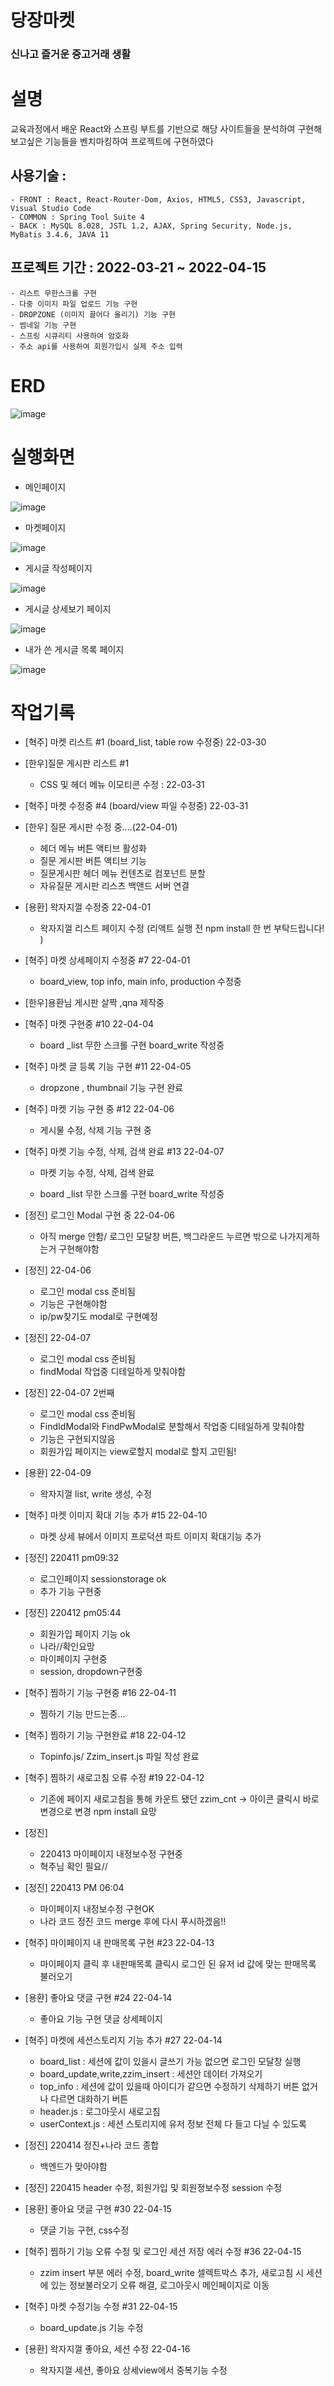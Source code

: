# 당장마켓


### 신나고 즐거운 중고거래 생활


# 설명
교육과정에서 배운 React와 스프링 부트를 기반으로 해당 사이트들을 분석하여
구현해보고싶은 기능들을 벤치마킹하여 프로젝트에 구현하였다

## 사용기술 : 
    - FRONT : React, React-Router-Dom, Axios, HTML5, CSS3, Javascript, Visual Studio Code
    - COMMON : Spring Tool Suite 4
    - BACK : MySQL 8.028, JSTL 1.2, AJAX, Spring Security, Node.js, MyBatis 3.4.6, JAVA 11
    
## 프로젝트 기간 : 2022-03-21 ~ 2022-04-15
    - 리스트 무한스크롤 구현
    - 다중 이미지 파일 업로드 기능 구현
    - DROPZONE (이미지 끌어다 올리기) 기능 구현
    - 썸네일 기능 구현
    - 스프링 시큐리티 사용하여 암호화
    - 주소 api를 사용하여 회원가입시 실제 주소 입력
    
    
# ERD
![image](https://user-images.githubusercontent.com/95205529/165308411-201d5ee5-1828-45bf-80b2-d4c8f1996719.png)


# 실행화면

- 메인페이지

![image](https://user-images.githubusercontent.com/95205529/165308501-076cae72-2903-439d-aced-150455ff637f.png)

- 마켓페이지

![image](https://user-images.githubusercontent.com/95205529/165308570-48b0c069-0090-46cb-96de-a8781f613b8f.png)

- 게시글 작성페이지

![image](https://user-images.githubusercontent.com/95205529/165308683-9e10445c-2d1a-420b-8e98-48efd8545bbd.png)

- 게시글 상세보기 페이지

![image](https://user-images.githubusercontent.com/95205529/165308725-8806b60c-8914-4a36-b8f7-1f9f46e4daba.png)

- 내가 쓴 게시글 목록 페이지

![image](https://user-images.githubusercontent.com/95205529/165308820-866d38f3-ed47-49e5-a866-b40bd7c47cfb.png)

# 작업기록
- [혁주] 마켓 리스트 #1 (board_list, table row 수정중) 22-03-30

- [한우]질문 게시판 리스트 #1

  - CSS 및 헤더 메뉴 이모티콘 수정 : 22-03-31

- [혁주] 마켓 수정중 #4 (board/view 파일 수정중) 22-03-31

- [한우] 질문 게시판 수정 중....(22-04-01)
  - 헤더 메뉴 버튼 액티브 활성화
  - 질문 게시판 버튼 액티브 기능
  - 질문게시판 헤더 메뉴 컨텐츠로 컴포넌트 분할
  - 자유질문 게시판 리스츠 백앤드 서버 연결
- [용환] 왁자지껄 수정중 22-04-01

  - 왁자지껄 리스트 페이지 수정 (리액트 실행 전 npm install 한 번 부탁드립니다! )

- [혁주] 마켓 상세페이지 수정중 #7 22-04-01

  - board_view, top info, main info, production 수정중

- [한우]용환님 게시판 살짝 ,qna 제작중

- [혁주] 마켓 구현중 #10 22-04-04

  - board _list 무한 스크롤 구현 board_write 작성중
- [혁주] 마켓 글 등록 기능 구현 #11 22-04-05
  - dropzone , thumbnail 기능 구현 완료
- [혁주] 마켓 기능 구현 중 #12 22-04-06
  - 게시물 수정, 삭제 기능 구현 중
- [혁주] 마켓 기능 수정, 삭제, 검색 완료 #13 22-04-07
  - 마켓 기능 수정, 삭제, 검색 완료

  - board \_list 무한 스크롤 구현 board_write 작성중

- [정진] 로그인 Modal 구현 중 22-04-06

  - 아직 merge 안함/ 로그인 모달창 버튼, 백그라운드 누르면 밖으로 나가지게하는거 구현해야함

- [정진] 22-04-06
  - 로그인 modal css 준비됨
  - 기능은 구현해야함
  - ip/pw찾기도 modal로 구현예정

- [정진] 22-04-07
  - 로그인 modal css 준비됨
  - findModal 작업중 디테일하게 맞춰야함

- [정진] 22-04-07 2번째
  - 로그인 modal css 준비됨
  - FindIdModal와 FindPwModal로 분할해서 작업중 디테일하게 맞춰야함
  - 기능은 구현되지않음
  - 회원가입 페이지는 view로할지 modal로 할지 고민됨!
  
- [용환] 22-04-09
  - 왁자지껄 list, write 생성, 수정

- [혁주] 마켓 이미지 확대 기능 추가 #15 22-04-10
  - 마켓 상세 뷰에서 이미지 프로덕션 파트 이미지 확대기능 추가

- [정진] 220411 pm09:32
  - 로그인페이지 sessionstorage ok
  - 추가 기능 구현중

- [정진] 220412 pm05:44
  - 회원가입 페이지 기능 ok
  - 나라//확인요망
  - 마이페이지 구현중
  - session, dropdown구현중

- [혁주] 찜하기 기능 구현중 #16 22-04-11
  - 찜하기 기능 만드는중...

- [혁주] 찜하기 기능 구현완료 #18 22-04-12
  - Topinfo.js/ Zzim_insert.js 파일 작성 완료

- [혁주] 찜하기 새로고침 오류 수정 #19 22-04-12
  - 기존에 페이지 새로고침을 통해 카운트 됐던 zzim_cnt -> 아이콘 클릭시 바로 변경으로 변경 npm install 요망

- [정진] 
  - 220413 마이페이지 내정보수정 구현중
  - 혁주님 확인 필요//

- [정진] 220413 PM 06:04
  - 마이페이지 내정보수정 구현OK
  - 나라 코드 정진 코드 merge 후에 다시 푸시하겠음!!

- [혁주] 마이페이지 내 판매목록 구현 #23 22-04-13
  - 마이페이지 클릭 후 내판매목록 클릭시 로그인 된 유저 id 값에 맞는 판매목록 불러오기

- [용환] 좋아요 댓글 구현 #24 22-04-14
  - 좋아요 기능 구현 댓글 상세페이지 


- [혁주] 마켓에 세션스토리지 기능 추가 #27 22-04-14
  - board_list : 세션에 값이 있을시 글쓰기 가능 없으면 로그인 모달창 실행
  - board_update,write,zzim_insert : 세션안 데이터 가져오기
  - top_info : 세션에 값이 있을때 아이디가 같으면 수정하기 삭제하기 버튼 없거나 다르면 대화하기 버튼
  - header.js : 로그아웃시 새로고침
  - userContext.js : 세션 스토리지에 유저 정보 전체 다 들고 다닐 수 있도록 

- [정진] 220414 정진+나라 코드 종합
  - 백엔드가 맞아야함

- [정진] 220415 header 수정, 회원가입 및 회원정보수정 session 수정

- [용환] 좋아요 댓글 구현 #30 22-04-15
  - 댓글 기능 구현, css수정 

- [혁주] 찜하기 기능 오류 수정 및 로그인 세션 저장 에러 수정 #36 22-04-15
  - zzim insert 부분 에러 수정, board_write 셀렉트박스 추가, 새로고침 시 세션에 있는 정보불러오기 오류 해결, 로그아웃시 메인페이지로 이동

- [혁주] 마켓 수정기능 수정 #31 22-04-15
  - board_update.js 기능 수정

- [용환] 왁자지껄 좋아요, 세션 수정 22-04-16
  - 왁자지껄 세션, 좋아요 상세view에서 중복기능 수정
